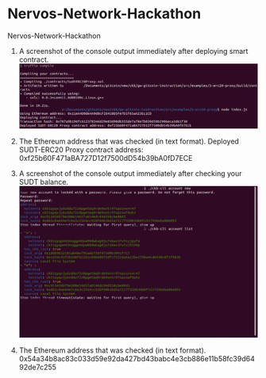 # Nervos-Network-Hackathon
Nervos-Network-Hackathon

1. A screenshot of the console output immediately after deploying smart contract.
![alt text](https://github.com/sunydev/Nervos-Network-Hackathon/blob/main/task5/proxyContract.png?raw=true)

2. The Ethereum address that was checked (in text format).
	Deployed SUDT-ERC20 Proxy contract address: 0xf25b60F471aBA727D12f7500dD54b39bA0fD7ECE

3. A screenshot of the console output immediately after checking your SUDT balance.
![alt text](https://github.com/sunydev/Nervos-Network-Hackathon/blob/main/newAccount.png?raw=true)

4. The Ethereum address that was checked (in text format).
	0x54a34b8ac83c033d59e92da427bd43babc4e3cb886e11b58fc39d6492de7c255
 

